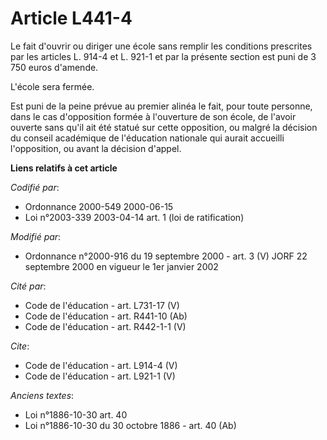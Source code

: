 # Article L441-4

Le fait d'ouvrir ou diriger une école sans remplir les conditions prescrites par les articles L. 914-4 et L. 921-1 et par la
présente section est puni de 3 750 euros d'amende. 

L'école sera fermée. 

Est puni de la peine prévue au premier alinéa le fait, pour toute personne, dans le cas d'opposition formée à l'ouverture de
son école, de l'avoir ouverte sans qu'il ait été statué sur cette opposition, ou malgré la décision du conseil académique de
l'éducation nationale qui aurait accueilli l'opposition, ou avant la décision d'appel.

**Liens relatifs à cet article**

_Codifié par_:

  - Ordonnance 2000-549 2000-06-15
  - Loi n°2003-339 2003-04-14 art. 1 (loi de ratification)

_Modifié par_:

  - Ordonnance n°2000-916 du 19 septembre 2000 - art. 3 (V) JORF 22 septembre 2000 en vigueur le 1er janvier 2002

_Cité par_:

  - Code de l'éducation - art. L731-17 (V)
  - Code de l'éducation - art. R441-10 (Ab)
  - Code de l'éducation - art. R442-1-1 (V)

_Cite_:

  - Code de l'éducation - art. L914-4 (V)
  - Code de l'éducation - art. L921-1 (V)

_Anciens textes_:

  - Loi n°1886-10-30 art. 40
  - Loi n°1886-10-30 du 30 octobre 1886 - art. 40 (Ab)
